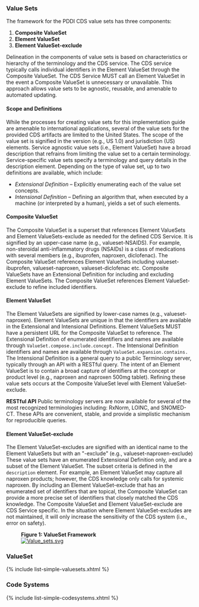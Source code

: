 
### Value Sets


The framework for the PDDI CDS value sets has three components:  

1. **Composite ValueSet**
2. **Element ValueSet**
3. **Element ValueSet-exclude**
 
Delineation in the components of value sets is based on characteristics or hierarchy of the terminology and the CDS service. The CDS service typically calls individual identifiers in the Element ValueSet through the Composite ValueSet. The CDS Service MUST call an Element ValueSet in the event a Composite ValueSet is unnecessary or unavailable. This approach allows value sets to be agnostic, reusable, and amenable to automated updating.

#### Scope and Definitions

 While the processes for creating value sets for this implementation guide are amenable to international applications, several of the value sets for the provided CDS artifacts are limited to the United States. The scope of the value set is signified in the version (e.g., US 1.0) and jurisdiction (US) elements. Service agnostic value sets (i.e., Element ValueSet) have a broad description that refrains from limiting the value set to a certain terminology. Service-specific value sets specify a terminology and query details in the description element. Depending on the type of value set, up to two definitions are available, which include:
  
 
* *Extensional Definition* – Explicitly enumerating each of the value set concepts.
* *Intensional Definition* – Defining an algorithm that, when executed by a machine (or interpreted by a human), yields a set of such elements.
 

#### Composite ValueSet
The Composite ValueSet is a superset that references Element ValueSets and Element ValueSets-exclude as needed for the defined CDS Service. It is signified by an upper-case name (e.g., valueset-NSAIDS). For example, non-steroidal anti-inflammatory drugs (NSAIDs) is a class of medications with several members (e.g., ibuprofen, naproxen, diclofenac). The Composite ValueSet references Element ValueSets including valueset-ibuprofen, valueset-naproxen, valueset-diclofenac etc. Composite ValueSets have an Extensional Definition for including and excluding Element ValueSets. The Composite ValueSet references Element ValueSet-exclude to refine included identifiers. 

#### Element ValueSet
The Element ValueSets are signified by lower-case names (e.g., valueset-naproxen). Element ValueSets are unique in that the identifiers are available in the Extensional and Intensional Definitions. Element ValueSets MUST have a persistent URL for the Composite ValueSet to reference. The Extensional Definition of enumerated identifiers and names are available through `ValueSet.compose.include.concept.` The Intensional Definition identifiers and names are available through `ValueSet.expansion.contains.` The Intensional Definition is a general query to a public Terminology server, typically through an API with a RESTful query. The intent of an Element ValueSet is to contain a broad capture of identifiers at the concept or product level (e.g., naproxen and naproxen 500mg tablet). Refining these value sets occurs at the Composite ValueSet level with Element ValueSet-exclude.  

**RESTful API**
Public terminology servers are now available for several of the most recognized terminologies including: RxNorm, LOINC, and SNOMED-CT. These APIs are convenient, stable, and provide a simplistic mechanism for reproducible queries. 

#### Element ValueSet-exclude
The Element ValueSet-excludes are signified with an identical name to the Element ValueSets but with an "-exclude" (e.g., valueset-naproxen-exclude) These value sets have an enumerated Extensional Definition only, and are a subset of the Element ValueSet. The subset criteria is defined in the `description` element. For example, an Element ValueSet may capture all naproxen products; however, the CDS knowledge only calls for systemic naproxen. By including an Element ValueSet-exclude that has an enumerated set of identifiers that are topical, the Composite ValueSet can provide a more precise set of identifiers that closely matched the CDS knowledge. The Composite ValueSet and Element ValueSet-exclude are CDS Service specific. In the situation where Element ValueSet-excludes are not maintained, it will only increase the sensitivity of the CDS system (i.e., error on safety).


<figure class="figure">
<figcaption class="figure-caption"><strong>Figure 1: ValueSet Framework </strong></figcaption>
  <a href = "Value_sets.svg" target ="_blank" > <img src="Value_sets.svg" class="figure-img img-responsive img-rounded center-block" alt="Value_sets.svg" /></a>
</figure>

### ValueSet

{% include list-simple-valuesets.xhtml %} 

<p/><p/>


### Code Systems



{% include list-simple-codesystems.xhtml %} 

<p/><p/>



